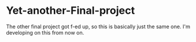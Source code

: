 # Yet-another-Final-project

The other final project got f-ed up, so this is basically just the same one.
I'm developing on this from now on.
